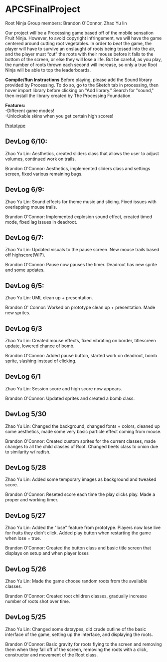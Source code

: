 # APCSFinalProject
Root Ninja
Group members: Brandon O'Connor, Zhao Yu lin

Our project will be a Processing game based off of the mobile sensation Fruit Ninja. However, to avoid copyright infringement, we will have the game centered around cutting root vegetables. In order to *beet* the game, the player will have to survive an onslaught of roots being tossed into the air, and the player must “cut” the roots with their mouse before it falls to the bottom of the screen, or else they will lose a life. But be careful, as you play, the number of roots thrown each second will increase, so only a true Root Ninja will be able to top the leaderboards. 

**Compile/Run Instructions**
Before playing, please add the Sound library provided by Processing. To do so, go to the Sketch tab in processing, then hover import library before clicking on "Add library." Search for "sound," then install the library created by The Processing Foundation.

**Features:**  
-Different game modes!  
-Unlockable skins when you get certain high scores!

[Prototype](https://docs.google.com/document/d/1LKkPBnfiCc2c-gIcOuF8BnEu1Ett5MtOisJ37yS0cz4/edit?usp=sharing)

DevLog 6/10:
---
Zhao Yu Lin: Aesthetics, created sliders class that allows the user to adjust volumes, continued work on trails.

Brandon O'Connor: Aesthetics, implemented sliders class and settings screen, fixed various remaining bugs. 

DevLog 6/9:
---
Zhao Yu Lin: Sound effects for theme music and slicing. Fixed issues with overlapping mouse trails. 

Brandon O'Connor: Implemented explosion sound effect, created timed mode, fixed lag issues in deadroot.

DevLog 6/7:
---
Zhao Yu Lin: Updated visuals to the pause screen. New mouse trails based off highscore(WIP).

Brandon O'Connor: Pause now pauses the timer. Deadroot has new sprite and some updates.

DevLog 6/5:
---
Zhao Yu Lin: UML clean up + presentation.

Brandon O' Connor: Worked on prototype clean up + presentation. Made new sprites.

DevLog 6/3
------
Zhao Yu Lin: Created mouse effects, fixed vibrating on border, titlescreen update, lowered chance of bomb.

Brandon O'Connor: Added pause button, started work on deadroot, bomb sprite, slashing instead of clicking.

DevLog 6/1
------
Zhao Yu Lin: Session score and high score now appears. 

Brandon O'Connor: Updated sprites and created a bomb class.

DevLog 5/30
------
Zhao Yu Lin: Changed the background, changed fonts + colors, cleaned up some aesthetics, made some very basic particle effect coming from mouse.

Brandon O'Connor: Created custom sprites for the current classes, made changes to all the child classes of Root. Changed beets class to onion due to similarity w/ radish.  

DevLog 5/28
------
Zhao Yu Lin: Added some temporary images as background and tweaked score.

Brandon O'Connor: Reseted score each time the play clicks play. Made a proper and working timer.

DevLog 5/27
------
Zhao Yu Lin: Added the "lose" feature from prototype. Players now lose live for fruits they didn't click. Added play button when restarting the game when lose = true.

Brandon O'Connor: Created the button class and basic title screen that displays on setup and when player loses

DevLog 5/26
------
Zhao Yu Lin: Made the game choose random roots from the available classes.

Brandon O'Connor: Created root children classes, gradually increase number of roots shot over time.

DevLog 5/25
------
Zhao Yu Lin: Changed some dataypes, did crude outline of the basic interface of the game, setting up the interface, and displaying the roots.

Brandon O'Connor: Basic gravity for roots flying to the screen and removing them when they fall off of the screen, removing the roots with a click, constructor and movement of the Root class.




